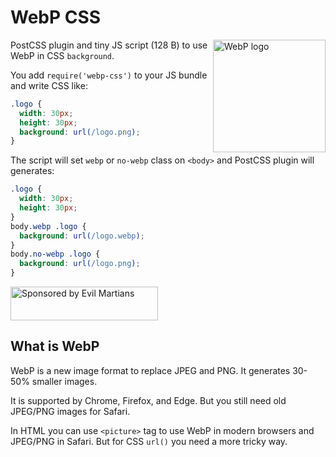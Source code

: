 # WebP CSS

<img src="https://ai.github.io/webp-css/webp-logo.svg" align="right"
     alt="WebP logo" width="180" height="">

PostCSS plugin and tiny JS script (128 B) to use WebP in CSS `background`.

You add `require('webp-css')` to your JS bundle and write CSS like:

```css
.logo {
  width: 30px;
  height: 30px;
  background: url(/logo.png);
}
```

The script will set `webp` or `no-webp` class on `<body>`
and PostCSS plugin will generates:

```css
.logo {
  width: 30px;
  height: 30px;
}
body.webp .logo {
  background: url(/logo.webp);
}
body.no-webp .logo {
  background: url(/logo.png);
}
```

<a href="https://evilmartians.com/?utm_source=webp-css">
  <img src="https://evilmartians.com/badges/sponsored-by-evil-martians.svg"
       alt="Sponsored by Evil Martians" width="236" height="54">
</a>


## What is WebP

WebP is a new image format to replace JPEG and PNG. It generates 30-50% smaller
images.

It is supported by Chrome, Firefox, and Edge. But you still need old
JPEG/PNG images for Safari.

In HTML you can use `<picture>` tag to use WebP in modern browsers and JPEG/PNG
in Safari. But for CSS `url()` you need a more tricky way.
